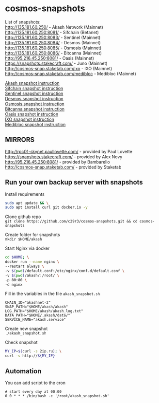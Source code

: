 # cosmos-snapshots  
List of snapshots:   
http://135.181.60.250/      - Akash Network (Mainnet)  
http://135.181.60.250:8081/ - Sifchain (Betanet)  
http://135.181.60.250:8083/ - Sentinel (Mainnet)  
http://135.181.60.250:8084/ - Desmos (Mainnet)  
http://135.181.60.250:8085/ - Osmosis (Mainnet)  
http://135.181.60.250:8086/ - Bitcanna (Mainnet)  
http://95.216.45.250:8081/  - Oasis (Mainnet)  
https://snapshots.stakecraft.com/ - Juno (Mainnet)  
http://cosmos-snap.staketab.com/ixo - IXO (Mainnet)  
http://cosmos-snap.staketab.com/medibloc - Medibloc (Mainnet)  

[Akash snapshot instruction](https://github.com/c29r3/cosmos-snapshots/blob/main/Akash.md)  
[Sifchain snapshot instruction](https://github.com/c29r3/cosmos-snapshots/blob/main/Sifchain.md)  
[Sentinel snapshot instruction](https://github.com/c29r3/cosmos-snapshots/blob/main/Sentinel.md)  
[Desmos snapshot instruction](https://github.com/c29r3/cosmos-snapshots/blob/main/Desmos.md)  
[Osmosis snapshot instruction](https://github.com/c29r3/cosmos-snapshots/blob/main/Osmosis.md)  
[Bitcanna snapshot instruction](https://github.com/c29r3/cosmos-snapshots/blob/main/Bitcanna.md)  
[Oasis snapshot instruction](https://github.com/Bambarello/cosmos-snapshots/blob/main/Oasis.md)  
[IXO snapshot instruction](https://github.com/staketab/nginx-cosmos-snap/blob/main/ixo.md)  
[Medibloc snapshot instruction](https://github.com/staketab/nginx-cosmos-snap/blob/main/medibloc.md)  


## MIRRORS  
http://rpc01-skynet.paullovette.com/ - provided by Paul Lovette  
https://snapshots.stakecraft.com/    - provided by Alex Novy  
http://95.216.45.250:8081/  - provided by Bambarello  
http://cosmos-snap.staketab.com/  - provided by Staketab  


## Run your own backup server with snapshots  
Install requirements  
```bash
sudo apt update && \
sudo apt install curl git docker.io -y
```

Clone github repo  
`git clone https://github.com/c29r3/cosmos-snapshots.git && cd cosmos-snapshots`  

Create folder for snapshots  
`mkdir $HOME/akash`

Start Nginx via docker  
```bash
cd $HOME; \
docker run --name nginx \
--restart always \
-v $(pwd)/default.conf:/etc/nginx/conf.d/default.conf \
-v $(pwd)/akash/:/root/ \
-p 80:80 \
-d nginx
```

Fill in the variables in the file `akash_snapshot.sh`  
```
CHAIN_ID="akashnet-2"
SNAP_PATH="$HOME/akash/akash"
LOG_PATH="$HOME/akash/akash_log.txt"
DATA_PATH="$HOME/.akash/data/"
SERVICE_NAME="akash.service"
```
Create new snapshot  
`./akash_snapshot.sh`  

Check snapshot  
```bash
MY_IP=$(curl -s 2ip.ru); \
curl -s http://${MY_IP}
```

## Automation  
You can add script to the cron  
```cron
# start every day at 00:00
0 0 * * * /bin/bash -c '/root/akash_snapshot.sh'
```
